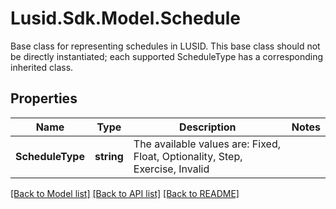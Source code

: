 # Lusid.Sdk.Model.Schedule
Base class for representing schedules in LUSID.  This base class should not be directly instantiated; each supported ScheduleType has a corresponding inherited class.

## Properties

Name | Type | Description | Notes
------------ | ------------- | ------------- | -------------
**ScheduleType** | **string** | The available values are: Fixed, Float, Optionality, Step, Exercise, Invalid | 

[[Back to Model list]](../README.md#documentation-for-models) [[Back to API list]](../README.md#documentation-for-api-endpoints) [[Back to README]](../README.md)

